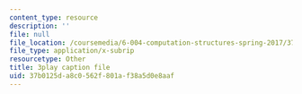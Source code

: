 ```yaml
---
content_type: resource
description: ''
file: null
file_location: /coursemedia/6-004-computation-structures-spring-2017/37b0125da8c0562f801af38a5d0e8aaf_Teo5DweypWU.vtt
file_type: application/x-subrip
resourcetype: Other
title: 3play caption file
uid: 37b0125d-a8c0-562f-801a-f38a5d0e8aaf
---
```

